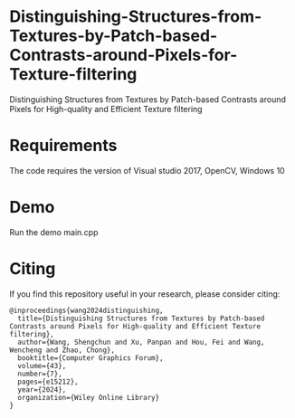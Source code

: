 # Distinguishing-Structures-from-Textures-by-Patch-based-Contrasts-around-Pixels-for-Texture-filtering
Distinguishing Structures from Textures by Patch-based Contrasts around Pixels for High-quality and Efficient Texture filtering

# Requirements
The code requires the version of Visual studio 2017, OpenCV, Windows 10

# Demo
Run the demo main.cpp

# Citing
If you find this repository useful in your research, please consider citing:

```
@inproceedings{wang2024distinguishing,
  title={Distinguishing Structures from Textures by Patch-based Contrasts around Pixels for High-quality and Efficient Texture filtering},
  author={Wang, Shengchun and Xu, Panpan and Hou, Fei and Wang, Wencheng and Zhao, Chong},
  booktitle={Computer Graphics Forum},
  volume={43},
  number={7},
  pages={e15212},
  year={2024},
  organization={Wiley Online Library}
}
```
